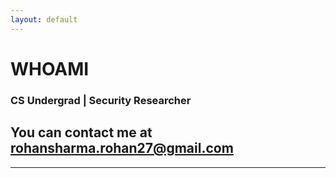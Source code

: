 ```yaml
---
layout: default
---
```


# **WHOAMI**

### CS Undergrad | Security Researcher

## You can contact me at **rohansharma.rohan27@gmail.com**

---
